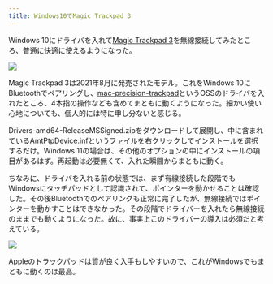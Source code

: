 ```yaml
---
title: Windows10でMagic Trackpad 3
---
```

Windows 10にドライバを入れて[Magic Trackpad 3](https://www.amazon.co.jp/dp/B09BTT6FJ9)を無線接続してみたところ、普通に快適に使えるようになった。

![](https://lh3.googleusercontent.com/sRgTe7ccSyrquySCbLI03d8Ilp6h46TwxmD_LeOzLhAgF8Bjn0nvINFrJHSWVSyGkDqLHLky22UY0zuAni4TSFlrWpN6sl9TXXPrrWnfw33w9c_9U3il_sDTpNTChk1inLlSwDmj6iDvx-CGp4p0wRqdXaeoxe88Sesct8_Pb8iRnMJEnWUDqTLq8XycTQ)

Magic Trackpad 3は2021年8月に発売されたモデル。これをWindows 10にBluetoothでペアリングし、[mac-precision-trackpad](https://github.com/imbushuo/mac-precision-touchpad)というOSSのドライバを入れたところ、4本指の操作なども含めてまともに動くようになった。細かい使い心地についても、個人的には特に申し分ないと感じる。

Drivers-amd64-ReleaseMSSigned.zipをダウンロードして展開し、中に含まれているAmtPtpDevice.infというファイルを右クリックしてインストールを選択するだけ。Windows 11の場合は、その他のオプションの中にインストールの項目があるはず。再起動は必要無くて、入れた瞬間からまともに動く。

ちなみに、ドライバを入れる前の状態では、まず有線接続した段階でもWindowsにタッチパッドとして認識されて、ポインターを動かせることは確認した。その後Bluetoothでのペアリングも正常に完了したが、無線接続ではポインターを動かすことはできなかった。その段階でドライバーを入れたら無線接続のままでも動くようになった。故に、事実上このドライバーの導入は必須だと考えている。

![](https://lh3.googleusercontent.com/3usZ8LpCJ4Ry4lU1vQtSjXFDIbielu4RsE9AGjlcTeCi57RR5Ajx0HlQgOYrurpWIv596wlg7dlKiynRb2Ln5nCiH6T7MKj1Cj5ROAgrmLbo6VEhpBxLWcp8iU8DBS9hnTIFwMbol6kRSpNJqneZfruX6W8kSvOYuuwIFzqGCDcXTvpfYrsqwWFgDn0bmQ)

Appleのトラックパッドは質が良く入手もしやすいので、これがWindowsでもまともに動くのは最高。

